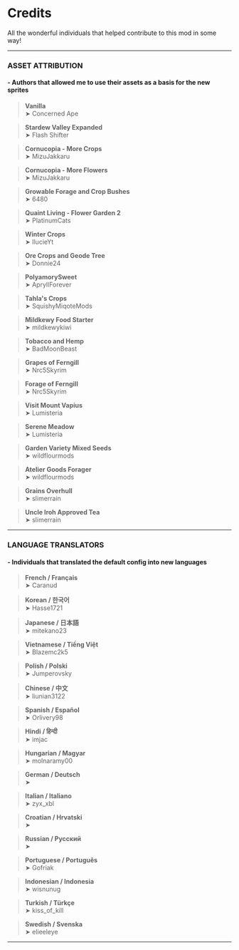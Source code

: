 # Credits

All the wonderful individuals that helped contribute to this mod in some way!

---

### ASSET ATTRIBUTION 
#### - Authors that allowed me to use their assets as a basis for the new sprites

> **Vanilla**  
➤ Concerned Ape

> **Stardew Valley Expanded**  
➤ Flash Shifter

> **Cornucopia - More Crops**  
➤ MizuJakkaru

> **Cornucopia - More Flowers**  
➤ MizuJakkaru

> **Growable Forage and Crop Bushes**  
➤ 6480

> **Quaint Living - Flower Garden 2**  
➤ PlatinumCats

> **Winter Crops**  
➤ IlucieYt

> **Ore Crops and Geode Tree**  
➤ Donnie24

> **PolyamorySweet**  
➤ ApryllForever

> **Tahla's Crops**  
➤ SquishyMiqoteMods

> **Mildkewy Food Starter**  
➤ mildkewykiwi

> **Tobacco and Hemp**  
➤ BadMoonBeast

> **Grapes of Ferngill**  
➤ Nrc5Skyrim

> **Forage of Ferngill**  
➤ Nrc5Skyrim

> **Visit Mount Vapius**  
➤ Lumisteria

> **Serene Meadow**  
➤ Lumisteria

> **Garden Variety Mixed Seeds**  
➤ wildflourmods

> **Atelier Goods Forager**  
➤ wildflourmods

> **Grains Overhull**  
➤ slimerrain

> **Uncle Iroh Approved Tea**  
➤ slimerrain

---

### LANGUAGE TRANSLATORS
#### - Individuals that translated the default config into new languages

> **French / Français**  
➤ Caranud

> **Korean / 한국어**  
➤ Hasse1721

> **Japanese / 日本語**  
➤ mitekano23

> **Vietnamese / Tiếng Việt**  
➤ Blazemc2k5

> **Polish / Polski**  
➤ Jumperovsky

> **Chinese / 中文**  
➤ liunian3122

> **Spanish / Español**  
➤ Orlivery98

> **Hindi / हिन्दी**  
➤ imjac

> **Hungarian / Magyar**  
➤ molnaramy00

> **German / Deutsch**  
➤ 

> **Italian / Italiano**  
➤ zyx_xbl

> **Croatian / Hrvatski**  
➤ 

> **Russian / Русский**  
➤ 

> **Portuguese / Português**  
➤ Gofriak

> **Indonesian / Indonesia**  
➤ wisnunug

> **Turkish / Türkçe**  
➤ kiss_of_kill

> **Swedish / Svenska**  
➤ elieeleye

---
